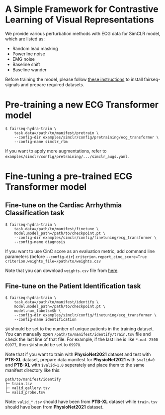 # A Simple Framework for Contrastive Learning of Visual Representations

We provide various perturbation methods with ECG data for SimCLR model, which are listed as:
* Random lead masking
* Powerline noise
* EMG noise
* Baseline shift
* Baseline wander

Before training the model, please follow [these instructions](https://github.com/Jwoo5/fairseq-signals/blob/master/README.md) to install fairseq-signals and prepare required datasets.

# Pre-training a new ECG Transformer model
```shell script
$ fairseq-hydra-train \
    task.data=/path/to/manifest/pretrain \
    --config-dir examples/simclr/config/pretraining/ecg_transformer \
    --config-name simclr_rlm
```
If you want to apply more augmentations, refer to `examples/simclr/config/pretraining/.../simclr_augs.yaml`.

# Fine-tuning a pre-trained ECG Transformer model
## Fine-tune on the Cardiac Arrhythmia Classification task
```shell script
$ fairseq-hydra-train \
    task.data=/path/to/manifest/finetune \
    model.model_path=/path/to/checkpoint.pt \
    --config-dir examples/simclr/config/finetuning/ecg_transformer \
    --config-name diagnosis
```
If you want to use CinC score as an evaluation metric, add command line parameters (before `--config-dir`)
`criterion.report_cinc_score=True criterion.weights_file=/path/to/weights.csv`

Note that you can download `weights.csv` file from [here](https://github.com/physionetchallenges/evaluation-2021/blob/main/weights.csv).

## Fine-tune on the Patient Identification task
```shell script
$ fairseq-hydra-train \
    task.data=/path/to/manifest/identify \
    model.model_path=/path/to/checkpoint.pt \
    model.num_labels=$N \
    --config-dir examples/simclr/config/finetuning/ecg_transformer \
    --config-name identification
```
`$N` should be set to the number of unique patients in the training dataset. You can manually open `/path/to/manifest/identify/train.tsv` file and check the last line of that file. For example, if the last line is like `*.mat 2500 69977`, then `$N` should be set to `69978`.

Note that if you want to train with **PhysioNet2021** dataset and test with **PTB-XL** dataset, prepare data manifest for **PhysioNet2021** with `$valid=0` and **PTB-XL** with `$valid=1.0` seperately and place them to the same manifest directory like this:
```
path/to/manifest/identify
├─ train.tsv
├─ valid_gallery.tsv
└─ valid_probe.tsv
```
Note: `valid_*.tsv` should have been from **PTB-XL** dataset while `train.tsv` should have been from **PhysioNet2021** dataset.